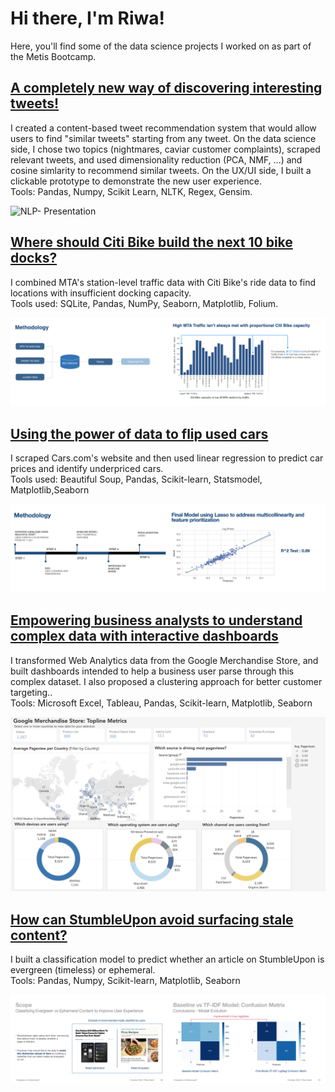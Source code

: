 # Hi there, I'm Riwa!

Here, you'll find some of the data science projects I worked on as part of the Metis Bootcamp. 

## [A completely new way of discovering interesting tweets!](https://github.com/riwasabri/A-completely-new-way-of-discovering-interesting-tweets-/blob/master/README.md)
I created a content-based tweet recommendation system that would allow users to find "similar tweets" starting from any tweet. On the data science side, 
I chose two topics (nightmares, caviar customer complaints), scraped relevant tweets, and used dimensionality reduction (PCA, NMF, ...) and cosine simlarity to recommend similar tweets. On the UX/UI side, I built a clickable prototype to demonstrate the new user experience. </br>
Tools: Pandas, Numpy, Scikit Learn, NLTK, Regex, Gensim.

![NLP- Presentation ](https://user-images.githubusercontent.com/31965719/200125869-55c9a877-da62-4bb0-9bfd-3f76bb3c558f.gif)

## [Where should Citi Bike build the next 10 bike docks?](https://github.com/riwasabri/Where-should-Citi-Bike-build-the-next-10-bike-docks-)
I combined MTA's station-level traffic data with Citi Bike's ride data to find locations with insufficient docking capacity.<br />
Tools used: SQLite, Pandas, NumPy, Seaborn, Matplotlib, Folium.

<img class="image-align-left" src="EDA_1.jpeg" style="width:50%"/><img class="image-align-left" src="EDA_Image_2.jpeg" style="width:50%"/>


## [Using the power of data to flip used cars](https://github.com/riwasabri/Using-the-power-of-data-to-flip-used-cars)
I scraped Cars.com's website and then used linear regression to predict car prices and identify underpriced cars.<br />
Tools used: Beautiful Soup, Pandas, Scikit-learn, Statsmodel, Matplotlib,Seaborn

<img class="image-align-left" src="Regression1.jpeg" style="width:50%"/><img class="image-align-left" src="Regression2.jpeg" style="width:50%"/>


## [Empowering business analysts to understand complex data with interactive dashboards](https://github.com/riwasabri/Empowering-business-analysts-to-understand-complex-data-with-interactive-dashboards)
I transformed Web Analytics data from the Google Merchandise Store, and built dashboards intended to help a business user parse through this complex dataset. I also proposed a clustering approach for better customer targeting..<br />
Tools: Microsoft Excel, Tableau, Pandas, Scikit-learn, Matplotlib, Seaborn

<img class="image-align-left" src="Dash2.png" style="width:100%"/>

## [How can StumbleUpon avoid surfacing stale content?](https://github.com/riwasabri/How-can-StumbleUpon-avoid-surfacing-stale-content-)
I built a classification model to predict whether an article on StumbleUpon is evergreen (timeless) or ephemeral.</br>
Tools: Pandas, Numpy, Scikit-learn, Matplotlib, Seaborn

<img class="image-align-left" src="Classification_1.jpeg" style="width:50%"/><img class="image-align-left" src="Classification2.jpeg" style="width:50%"/>



<!--
**RiwaSabri/RiwaSabri** is a ✨ _special_ ✨ repository because its `README.md` (this file) appears on your GitHub profile.

Here are some ideas to get you started:

- 🔭 I’m currently working on ...
- 🌱 I’m currently learning ...
- 👯 I’m looking to collaborate on ...
- 🤔 I’m looking for help with ...
- 💬 Ask me about ...
- 📫 How to reach me: ...
- 😄 Pronouns: ...
- ⚡ Fun fact: ...
-->

